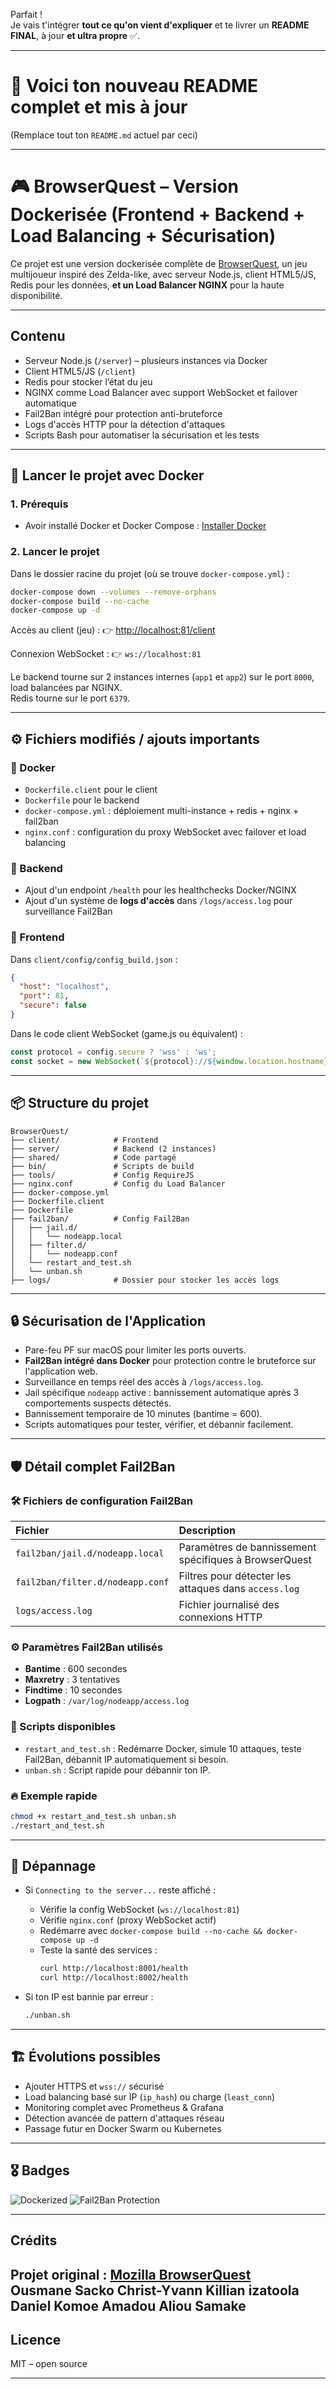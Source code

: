 Parfait !  
Je vais t'intégrer **tout ce qu'on vient d'expliquer** et te livrer un **README FINAL**, à jour **et ultra propre** ✅.

---

# 📄 Voici ton **nouveau README complet et mis à jour**

(Remplace tout ton `README.md` actuel par ceci)

---

# 🎮 BrowserQuest – Version Dockerisée (Frontend + Backend + Load Balancing + Sécurisation)

Ce projet est une version dockerisée complète de [BrowserQuest](https://github.com/mozilla/BrowserQuest), un jeu multijoueur inspiré des Zelda-like, avec serveur Node.js, client HTML5/JS, Redis pour les données, **et un Load Balancer NGINX** pour la haute disponibilité.

---

## Contenu

- Serveur Node.js (`/server`) – plusieurs instances via Docker
- Client HTML5/JS (`/client`)
- Redis pour stocker l’état du jeu
- NGINX comme Load Balancer avec support WebSocket et failover automatique
- Fail2Ban intégré pour protection anti-bruteforce
- Logs d'accès HTTP pour la détection d'attaques
- Scripts Bash pour automatiser la sécurisation et les tests

---

## 🐳 Lancer le projet avec Docker

### 1. Prérequis

- Avoir installé Docker et Docker Compose :
  [Installer Docker](https://docs.docker.com/get-docker/)

### 2. Lancer le projet

Dans le dossier racine du projet (où se trouve `docker-compose.yml`) :

```bash
docker-compose down --volumes --remove-orphans
docker-compose build --no-cache
docker-compose up -d
```

Accès au client (jeu) :
👉 [http://localhost:81/client](http://localhost:81/client)

Connexion WebSocket :
👉 `ws://localhost:81`

Le backend tourne sur 2 instances internes (`app1` et `app2`) sur le port `8000`, load balancées par NGINX.  
Redis tourne sur le port `6379`.

---

## ⚙️ Fichiers modifiés / ajouts importants

### 🔧 Docker

- `Dockerfile.client` pour le client
- `Dockerfile` pour le backend
- `docker-compose.yml` : déploiement multi-instance + redis + nginx + fail2ban
- `nginx.conf` : configuration du proxy WebSocket avec failover et load balancing

### 🔧 Backend

- Ajout d'un endpoint `/health` pour les healthchecks Docker/NGINX
- Ajout d'un système de **logs d'accès** dans `/logs/access.log` pour surveillance Fail2Ban

### 🔧 Frontend

Dans `client/config/config_build.json` :

```json
{
  "host": "localhost",
  "port": 81,
  "secure": false
}
```

Dans le code client WebSocket (game.js ou équivalent) :

```js
const protocol = config.secure ? 'wss' : 'ws';
const socket = new WebSocket(`${protocol}://${window.location.hostname}:${config.port}`);
```

---

## 📦 Structure du projet

```
BrowserQuest/
├── client/            # Frontend
├── server/            # Backend (2 instances)
├── shared/            # Code partagé
├── bin/               # Scripts de build
├── tools/             # Config RequireJS
├── nginx.conf         # Config du Load Balancer
├── docker-compose.yml
├── Dockerfile.client
├── Dockerfile
├── fail2ban/          # Config Fail2Ban
│   ├── jail.d/
│   │   └── nodeapp.local
│   ├── filter.d/
│   │   └── nodeapp.conf
│   └── restart_and_test.sh
│   └── unban.sh
├── logs/              # Dossier pour stocker les accès logs
```

---

## 🔒 Sécurisation de l'Application

- Pare-feu PF sur macOS pour limiter les ports ouverts.
- **Fail2Ban intégré dans Docker** pour protection contre le bruteforce sur l'application web.
- Surveillance en temps réel des accès à `/logs/access.log`.
- Jail spécifique `nodeapp` active : bannissement automatique après 3 comportements suspects détectés.
- Bannissement temporaire de 10 minutes (bantime = 600).
- Scripts automatiques pour tester, vérifier, et débannir facilement.

---

## 🛡️ Détail complet Fail2Ban

### 🛠️ Fichiers de configuration Fail2Ban

| Fichier | Description |
|:---|:---|
| `fail2ban/jail.d/nodeapp.local` | Paramètres de bannissement spécifiques à BrowserQuest |
| `fail2ban/filter.d/nodeapp.conf` | Filtres pour détecter les attaques dans `access.log` |
| `logs/access.log` | Fichier journalisé des connexions HTTP |

### ⚙️ Paramètres Fail2Ban utilisés

- **Bantime** : 600 secondes
- **Maxretry** : 3 tentatives
- **Findtime** : 10 secondes
- **Logpath** : `/var/log/nodeapp/access.log`

### 🚀 Scripts disponibles

- `restart_and_test.sh` : Redémarre Docker, simule 10 attaques, teste Fail2Ban, débannit IP automatiquement si besoin.
- `unban.sh` : Script rapide pour débannir ton IP.

### 🔥 Exemple rapide

```bash
chmod +x restart_and_test.sh unban.sh
./restart_and_test.sh
```

---

## 🔧 Dépannage

- Si `Connecting to the server...` reste affiché :
  - Vérifie la config WebSocket (`ws://localhost:81`)
  - Vérifie `nginx.conf` (proxy WebSocket actif)
  - Redémarre avec `docker-compose build --no-cache && docker-compose up -d`
  - Teste la santé des services :
    ```bash
    curl http://localhost:8001/health
    curl http://localhost:8002/health
    ```

- Si ton IP est bannie par erreur :
    ```bash
    ./unban.sh
    ```

---

## 🏗️ Évolutions possibles

- Ajouter HTTPS et `wss://` sécurisé
- Load balancing basé sur IP (`ip_hash`) ou charge (`least_conn`)
- Monitoring complet avec Prometheus & Grafana
- Détection avancée de pattern d'attaques réseau
- Passage futur en Docker Swarm ou Kubernetes

---

## 🎖️ Badges

![Dockerized](https://img.shields.io/badge/Docker-Ready-blue)
![Fail2Ban Protection](https://img.shields.io/badge/Fail2Ban-Protection%20Active-brightgreen)

---

## Crédits

Projet original : [Mozilla BrowserQuest](https://github.com/mozilla/BrowserQuest)  
Ousmane Sacko
Christ-Yvann
Killian izatoola
Daniel Komoe
Amadou Aliou Samake 
---

## Licence

MIT – open source

---
